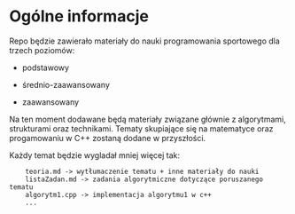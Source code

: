 # Ogólne informacje

Repo będzie zawierało materiały do nauki programowania sportowego dla trzech poziomów:
    
- podstawowy
    
- średnio-zaawansowany
    
- zaawansowany
    
Na ten moment dodawane będą materiały związane głównie z algorytmami, strukturami oraz technikami. Tematy skupiające się na matematyce oraz progamowaniu w C++ zostaną dodane w przyszłości.

Każdy temat będzie wygladał mniej więcej tak:
```
    teoria.md -> wytłumaczenie tematu + inne materiały do nauki
    listaZadan.md -> zadania algorytmiczne dotyczące poruszanego tematu
    algorytm1.cpp -> implementacja algorytmu1 w c++
    ...
```
